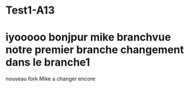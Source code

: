 # Test1-A13
iyooooo
bonjpur mike
 branchvue
notre premier branche
changement dans le branche1
=======
nouveau fork
Mike a changer encore

